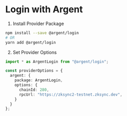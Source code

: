 # Login with Argent

1. Install Provider Package

```bash
npm install --save @argent/login
# OR
yarn add @argent/login
```

2. Set Provider Options

```typescript
import * as ArgentLogin from "@argent/login";

const providerOptions = {
  argent: {
    package: ArgentLogin,
    options: {
      chainId: 280,
      rpcUrl: "https://zksync2-testnet.zksync.dev",
    }
  }
};
```

